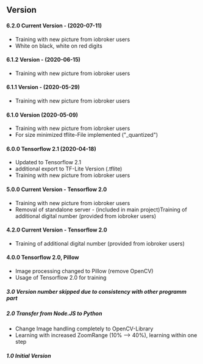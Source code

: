 ## Version
#### 6.2.0 Current Version - (2020-07-11)

* Training with new picture from iobroker users
* White on black, white on red digits

#### 6.1.2 Version - (2020-06-15)

* Training with new picture from iobroker users

#### 6.1.1 Version - (2020-05-29)

* Training with new picture from iobroker users

#### 6.1.0 Version (2020-05-09)

* Training with new picture from iobroker users
* For size minimized tflite-File implemented ("_quantized")

#### 6.0.0 Tensorflow 2.1 (2020-04-18)

* Updated to Tensorflow 2.1
* additional export to TF-Lite Version (.tflite)
* Training with new picture from iobroker users

#### 5.0.0 Current Version - Tensorflow 2.0
* Training with new picture from iobroker users
* Removal of standalone server - (included in main project)Training of additional digital number (provided from iobroker users)
#### 4.2.0 Current Version - Tensorflow 2.0
* Training of additional digital number (provided from iobroker users)
#### 4.0.0 Tensorflow 2.0, Pillow
* Image processing changed to Pillow (remove OpenCV)
* Usage of Tensorflow 2.0 for training
##### 3.0 Version number skipped due to consistency with other programm part
##### 2.0 Transfer from Node.JS to Python
* Change Image handling completely to OpenCV-Library
* Learning with increased ZoomRange (10% --> 40%), learning within one step
##### 1.0 Initial Version